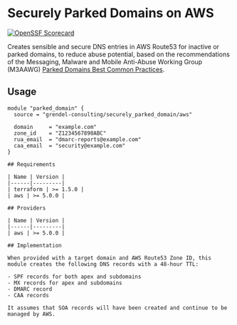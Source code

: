 # Securely Parked Domains on AWS
[![OpenSSF Scorecard](https://api.scorecard.dev/projects/github.com/grendel-consulting/terraform-aws-securely_parked_domain/badge)](https://scorecard.dev/viewer/?uri=github.com/grendel-consulting/terraform-aws-securely_parked_domain)

Creates sensible and secure DNS entries in AWS Route53 for inactive or parked domains, to reduce abuse potential, based on the recommendations of the Messaging, Malware and Mobile Anti-Abuse Working Group (M3AAWG) [Parked Domains Best Common Practices](https://www.m3aawg.org/sites/default/files/m3aawg_parked_domains_bcp-2022-06.pdf).

## Usage

```hcl
module "parked_domain" {
  source = "grendel-consulting/securely_parked_domain/aws"

  domain     = "example.com"
  zone_id    = "Z1234567890ABC"
  rua_email  = "dmarc-reports@example.com"
  caa_email  = "security@example.com"
}

## Requirements

| Name | Version |
|------|---------|
| terraform | >= 1.5.0 |
| aws | >= 5.0.0 |

## Providers

| Name | Version |
|------|---------|
| aws | >= 5.0.0 |

## Implementation

When provided with a target domain and AWS Route53 Zone ID, this module creates the following DNS records with a 48-hour TTL:

- SPF records for both apex and subdomains
- MX records for apex and subdomains
- DMARC record
- CAA records

It assumes that SOA records will have been created and continue to be managed by AWS.
